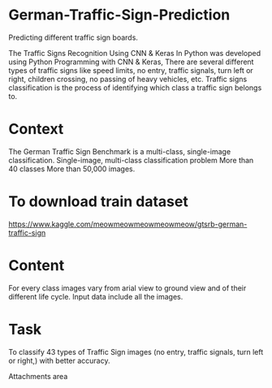 # German-Traffic-Sign-Prediction
Predicting different traffic sign boards.

The Traffic Signs Recognition Using CNN & Keras In Python was developed using Python Programming with CNN & Keras, There are several different types of traffic signs like speed limits, no entry, traffic signals, turn left or right, children crossing, no passing of heavy vehicles, etc. Traffic signs classification is the process of identifying which class a traffic sign belongs to.

# Context
The German Traffic Sign Benchmark is a multi-class, single-image classification. Single-image, multi-class classification problem More than 40 classes More than 50,000 images.

# To download train dataset
https://www.kaggle.com/meowmeowmeowmeowmeow/gtsrb-german-traffic-sign

# Content
For every class images vary from arial view to ground view and of their different life cycle. Input data include all the images.

# Task
To classify 43 types of Traffic Sign images (no entry, traffic signals, turn left or right,) with better accuracy.

Attachments area
